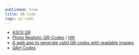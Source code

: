 ```yaml
---
published: true
title: QR Code
tags: qr-code
---
```

- [ASCII QR](https://news.ycombinator.com/item?id=21762112)
- [Photo Realistic QR-Codes](https://www.qrpicture.com) / [HN](https://news.ycombinator.com/item?id=24158125)
- [A web app to generate valid QR codes with readable images ](https://news.ycombinator.com/item?id=30162233)
- [QArt Codes](https://research.swtch.com/qart)

